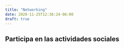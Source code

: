```yaml
---
title: "Networking"
date: 2020-11-25T12:36:24-06:00
draft: true
---
```


## Participa en las actividades sociales

